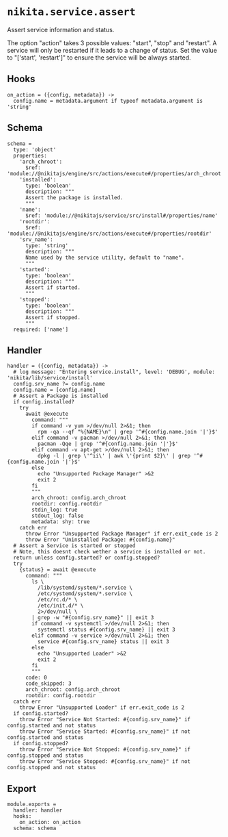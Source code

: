 
# `nikita.service.assert`

Assert service information and status.

The option "action" takes 3 possible values: "start", "stop" and "restart". A 
service will only be restarted if it leads to a change of status. Set the value 
to "['start', 'restart']" to ensure the service will be always started.

## Hooks

    on_action = ({config, metadata}) ->
      config.name = metadata.argument if typeof metadata.argument is 'string'

## Schema

    schema =
      type: 'object'
      properties:
        'arch_chroot':
          $ref: 'module://@nikitajs/engine/src/actions/execute#/properties/arch_chroot'
        'installed':
          type: 'boolean'
          description: """
          Assert the package is installed.
          """
        'name':
          $ref: 'module://@nikitajs/service/src/install#/properties/name'
        'rootdir':
          $ref: 'module://@nikitajs/engine/src/actions/execute#/properties/rootdir'
        'srv_name':
          type: 'string'
          description: """
          Name used by the service utility, default to "name".
          """
        'started':
          type: 'boolean'
          description: """
          Assert if started.
          """
        'stopped':
          type: 'boolean'
          description: """
          Assert if stopped.
          """
      required: ['name']

## Handler

    handler = ({config, metadata}) ->
      # log message: "Entering service.install", level: 'DEBUG', module: 'nikita/lib/service/install'
      config.srv_name ?= config.name
      config.name = [config.name]
      # Assert a Package is installed
      if config.installed?
        try
          await @execute
            command: """
            if command -v yum >/dev/null 2>&1; then
              rpm -qa --qf "%{NAME}\n" | grep '^#{config.name.join '|'}$'
            elif command -v pacman >/dev/null 2>&1; then
              pacman -Qqe | grep '^#{config.name.join '|'}$'
            elif command -v apt-get >/dev/null 2>&1; then
              dpkg -l | grep \'^ii\' | awk \'{print $2}\' | grep '^#{config.name.join '|'}$'
            else
              echo "Unsupported Package Manager" >&2
              exit 2
            fi
            """
            arch_chroot: config.arch_chroot
            rootdir: config.rootdir
            stdin_log: true
            stdout_log: false
            metadata: shy: true
        catch err
          throw Error "Unsupported Package Manager" if err.exit_code is 2
          throw Error "Uninstalled Package: #{config.name}"
      # Assert a Service is started or stopped
      # Note, this doesnt check wether a service is installed or not.
      return unless config.started? or config.stopped?
      try
        {status} = await @execute
          command: """
            ls \
              /lib/systemd/system/*.service \
              /etc/systemd/system/*.service \
              /etc/rc.d/* \
              /etc/init.d/* \
              2>/dev/null \
            | grep -w "#{config.srv_name}" || exit 3
            if command -v systemctl >/dev/null 2>&1; then
              systemctl status #{config.srv_name} || exit 3
            elif command -v service >/dev/null 2>&1; then
              service #{config.srv_name} status || exit 3
            else
              echo "Unsupported Loader" >&2
              exit 2
            fi
            """
          code: 0
          code_skipped: 3
          arch_chroot: config.arch_chroot
          rootdir: config.rootdir
      catch err
        throw Error "Unsupported Loader" if err.exit_code is 2
      if config.started?
        throw Error "Service Not Started: #{config.srv_name}" if config.started and not status
        throw Error "Service Started: #{config.srv_name}" if not config.started and status
      if config.stopped?
        throw Error "Service Not Stopped: #{config.srv_name}" if config.stopped and status
        throw Error "Service Stopped: #{config.srv_name}" if not config.stopped and not status

## Export

    module.exports =
      handler: handler
      hooks:
        on_action: on_action
      schema: schema
